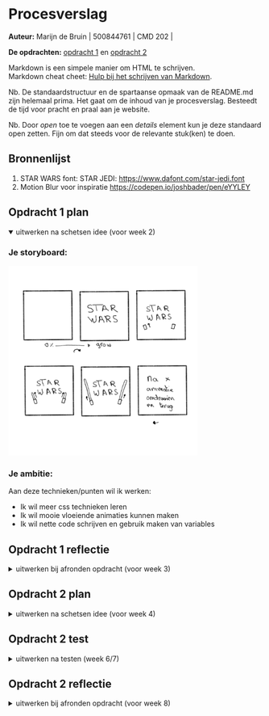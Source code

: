 # Procesverslag
**Auteur:** Marijn de Bruin | 500844761 | CMD 202 |

**De opdrachten:** [opdracht 1](opdracht1/index.html) en [opdracht 2](opdracht2/index.html)


Markdown is een simpele manier om HTML te schrijven.  
Markdown cheat cheet: [Hulp bij het schrijven van Markdown](https://github.com/adam-p/markdown-here/wiki/Markdown-Cheatsheet).

Nb. De standaardstructuur en de spartaanse opmaak van de README.md zijn helemaal prima. Het gaat om de inhoud van je procesverslag. Besteedt de tijd voor pracht en praal aan je website.

Nb. Door *open* toe te voegen aan een *details* element kun je deze standaard open zetten. Fijn om dat steeds voor de relevante stuk(ken) te doen.



## Bronnenlijst
  1. STAR WARS font: STAR JEDI: https://www.dafont.com/star-jedi.font
  2. Motion Blur voor inspiratie https://codepen.io/joshbader/pen/eYYLEY



## Opdracht 1 plan

<details open>
  <summary>uitwerken na schetsen idee (voor week 2)</summary>


  ### Je storyboard:
  <img src="readme-images/opdracht1_schets.jpg" width="375px" alt="storyboard voor opdracht 1">


  ### Je ambitie: 
  Aan deze technieken/punten wil ik werken:
  - Ik wil meer css technieken leren
  - Ik wil mooie vloeiende animaties kunnen maken
  - Ik wil nette code schrijven en gebruik maken van variables
 
</details>



## Opdracht 1 reflectie

<details>
  <summary>uitwerken bij afronden opdracht (voor week 3)</summary>
  Ik vond het een uitdaging om een animatie te maken met alleen HTML en CSS. Ik heb veel geleerd tijdens deze opdracht, waar ik anders een SVG of afbeelding voor zou gebruiken heb ik het nu met CSS gemaakt. Ik heb mijzelf weer verder aangeleerd om minder divs te gebruiken en dat is gelukt. Aan het begin had ik er meer dan nu.
  Ik ben zeer tevreden met de uitkomst en vind het een mooi resultaat.

  ### Je uitkomst - karakteristiek screenshot(s):
  <img src="readme-images/opdracht1_eind.png" width="375px" alt="uitomst opdracht 1">


  ### Dit ging goed/Heb ik geleerd: 
  Korte omschrijving
  - Ik heb geleerd hoe je CSS animaties kan maken
  - Ik heb geleerd dat je meerdere animaties op een object kan zetten doormiddel van een "animatie1, animatie2" dit werkt ook bij animation-delay
  - Ik heb geleerd hoe je met CSS een "tekening" kan maken.
  - Ik heb verschillende transform geleerd
  - Ik heb geleerd om ::before en ::after te gebruiken.


  ### Dit was lastig/Is niet gelukt:
  Korte omschrijving
  - Ik vond het lastig om geen divs te gebruiken.
  - Ik vond het lastig om ::before en ::after werkend te krijgen (is wel gelukt!)
  - Ik had graag nog een achtergrond gemaakt, maar dit was lastig. Ik wou namelijk Star Wars lightspeed willen maken.
</details>



## Opdracht 2 plan

<details>
  <summary>uitwerken na schetsen idee (voor week 4)</summary>


  ### Je ontwerp:
  <img src="readme-images/dummy-plaatje.svg" width="375px" alt="ontwerp opdracht 2">


  ### Je ambitie: 
  Aan deze technieken/punten wil ik werken:
  - punt 1
  - punt 2
  - nog een punt
  - ...
</details>



## Opdracht 2 test

<details>
  <summary>uitwerken na testen (week 6/7)</summary>

  Neem minimaal 5 bevindingen op:



  ### Bevinding 1:
  Omschrijving van wat er nog niet orde was (tekst en afbeeding(en)).

  #### oplossing:
  Beschrijving hoe je het hebt hebt opgelost of als het niet gelukt is hoe je het zou oplossen (tekst en afbeeding(en)).



  ### Bevinding 2:
  Omschrijving van wat er nog niet orde was (tekst en afbeeding(en)).

  #### oplossing:
  Beschrijving hoe je het hebt hebt opgelost of als het niet gelukt is hoe je het zou oplossen (tekst en afbeeding(en)).



  ### Bevinding 3:
  ...
</details>



## Opdracht 2 reflectie

<details>
  <summary>uitwerken bij afronden opdracht (voor week 8)</summary>

  ### Je uitkomst - karakteristiek screenshot(s):
  <img src="readme-images/dummy-plaatje.svg" width="375px" alt="uitkomst opdracht 2">


  ### Dit ging goed/Heb ik geleerd: 
  Korte omschrijving met plaatje(s)

  <img src="readme-images/dummy-plaatje.svg" width="375px" alt="top">


  ### Dit was lastig/Is niet gelukt:
  Korte omschrijving met plaatje(s)

  <img src="readme-images/dummy-plaatje.svg" width="375px" alt="bummer">
</details>

